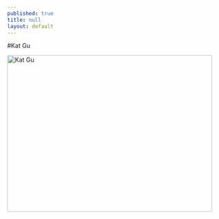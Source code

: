 ```yaml
---
published: true
title: null
layout: default
---
```


#Kat Gu

<a href="https://fofnz.github.io/product1"><img src="https://i.imgur.com/hEgpars.jpg" title="Kat Gu" width="476" height="365" /></a>
<br>



<br><br>

